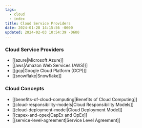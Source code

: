 ```yaml
---
tags:
  - cloud
  - index
title: Cloud Service Providers
date: 2024-01-28 14:15:56 -0600
updated: 2024-02-03 10:54:39 -0600
---
```


### Cloud Service Providers

- [[azure|Microsoft Azure]]
- [[aws|Amazon Web Services (AWS)]]
- [[gcp|Google Cloud Platform (GCP)]]
- [[snowflake|Snowflake]]

### Cloud Concepts

- [[benefits-of-cloud-computing|Benefits of Cloud Computing]]
- [[cloud-responsibility-models|Cloud Responsibility Models]]
- [[cloud-deployment-model|Cloud Deployment Model]]
- [[capex-and-opex|CapEx and OpEx]]
- [[service-level-agreement|Service Level Agreement]]
